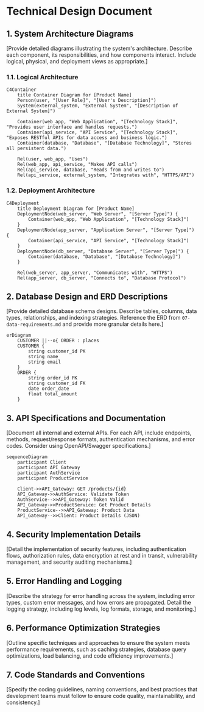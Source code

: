 # Technical Design Document

## 1. System Architecture Diagrams

[Provide detailed diagrams illustrating the system's architecture. Describe each component, its responsibilities, and how components interact. Include logical, physical, and deployment views as appropriate.]

### 1.1. Logical Architecture

```mermaid
C4Container
    title Container Diagram for [Product Name]
    Person(user, "[User Role]", "[User's Description]")
    System(external_system, "External System", "[Description of External System]")

    Container(web_app, "Web Application", "[Technology Stack]", "Provides user interface and handles requests.")
    Container(api_service, "API Service", "[Technology Stack]", "Exposes RESTful APIs for data access and business logic.")
    Container(database, "Database", "[Database Technology]", "Stores all persistent data.")

    Rel(user, web_app, "Uses")
    Rel(web_app, api_service, "Makes API calls")
    Rel(api_service, database, "Reads from and writes to")
    Rel(api_service, external_system, "Integrates with", "HTTPS/API")
```

### 1.2. Deployment Architecture

```mermaid
C4Deployment
    title Deployment Diagram for [Product Name]
    DeploymentNode(web_server, "Web Server", "[Server Type]") {
        Container(web_app, "Web Application", "[Technology Stack]")
    }
    DeploymentNode(app_server, "Application Server", "[Server Type]") {
        Container(api_service, "API Service", "[Technology Stack]")
    }
    DeploymentNode(db_server, "Database Server", "[Server Type]") {
        Container(database, "Database", "[Database Technology]")
    }

    Rel(web_server, app_server, "Communicates with", "HTTPS")
    Rel(app_server, db_server, "Connects to", "Database Protocol")
```

## 2. Database Design and ERD Descriptions

[Provide detailed database schema designs. Describe tables, columns, data types, relationships, and indexing strategies. Reference the ERD from `07-data-requirements.md` and provide more granular details here.]

```mermaid
erDiagram
    CUSTOMER ||--o{ ORDER : places
    CUSTOMER { 
        string customer_id PK
        string name
        string email
    }
    ORDER {
        string order_id PK
        string customer_id FK
        date order_date
        float total_amount
    }
```

## 3. API Specifications and Documentation

[Document all internal and external APIs. For each API, include endpoints, methods, request/response formats, authentication mechanisms, and error codes. Consider using OpenAPI/Swagger specifications.]

```mermaid
sequenceDiagram
    participant Client
    participant API_Gateway
    participant AuthService
    participant ProductService

    Client->>API_Gateway: GET /products/{id}
    API_Gateway->>AuthService: Validate Token
    AuthService-->>API_Gateway: Token Valid
    API_Gateway->>ProductService: Get Product Details
    ProductService-->>API_Gateway: Product Data
    API_Gateway-->>Client: Product Details (JSON)
```

## 4. Security Implementation Details

[Detail the implementation of security features, including authentication flows, authorization rules, data encryption at rest and in transit, vulnerability management, and security auditing mechanisms.]

## 5. Error Handling and Logging

[Describe the strategy for error handling across the system, including error types, custom error messages, and how errors are propagated. Detail the logging strategy, including log levels, log formats, storage, and monitoring.]

## 6. Performance Optimization Strategies

[Outline specific techniques and approaches to ensure the system meets performance requirements, such as caching strategies, database query optimizations, load balancing, and code efficiency improvements.]

## 7. Code Standards and Conventions

[Specify the coding guidelines, naming conventions, and best practices that development teams must follow to ensure code quality, maintainability, and consistency.]
